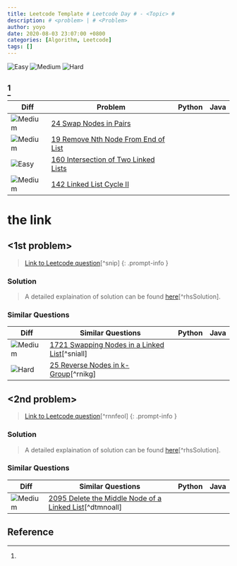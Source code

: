 ```yaml
---
title: Leetcode Template # Leetcode Day # - <Topic> #
description: # <problem> | # <Problem> 
author: yoyo
date: 2020-08-03 23:07:00 +0800
categories: [Algorithm, Leetcode]
tags: []
---
```


![Easy](https://img.shields.io/badge/Easy-brightgreen) 
![Medium](https://img.shields.io/badge/Medium-yellow)
![Hard](https://img.shields.io/badge/Hard-red)

## <Topic> [^dmsxl] 

| Diff                                                                                                | Problem                                                                                 | Python | Java |
|-----------------------------------------------------------------------------------------------------|-----------------------------------------------------------------------------------------|--------|------|
| ![Medium](https://img.shields.io/badge/Medium-yellow)                                               | [24 Swap Nodes in Pairs](#the-link)                                          |        |      |
| ![Medium](https://img.shields.io/badge/Medium-yellow)                                               | [19 Remove Nth Node From End of List](#the-link)                |        |      |
| ![Easy](https://img.shields.io/badge/Easy-brightgreen)                                              | [160 Intersection of Two Linked Lists](#the-link)               |        |      |
| ![Medium](https://img.shields.io/badge/Medium-yellow)                                               | [142 Linked List Cycle II](#the-link)                                       |        |      |

# the link

## <1st problem>

> [Link to Leetcode question](https://leetcode.com/problems/swap-nodes-in-pairs/description/)[^snip]
{: .prompt-info }


### Solution

> A detailed explaination of solution can be found [here](https://programmercarl.com/0151.翻转字符串里的单词.html)[^rhsSolution].

### Similar Questions

| Diff                                                                                                 | Similar Questions                                                                                       | Python | Java |
|------------------------------------------------------------------------------------------------------|---------------------------------------------------------------------------------------------------------|--------|------|
| ![Medium](https://img.shields.io/badge/Medium-yellow)                                                | [1721 Swapping Nodes in a Linked List](https://leetcode.com/problems/swapping-nodes-in-a-linked-list/description/)[^sniall] |        |      |
| ![Hard](https://img.shields.io/badge/Hard-red)                                                       | [25 Reverse Nodes in k-Group](https://leetcode.com/problems/reverse-nodes-in-k-group/)[^rnikg]          |        |      |


## <2nd problem>

> [Link to Leetcode question](https://leetcode.com/problems/remove-nth-node-from-end-of-list/description/)[^rnnfeol]
{: .prompt-info }


### Solution

> A detailed explaination of solution can be found [here](https://programmercarl.com/0151.翻转字符串里的单词.html)[^rhsSolution].

### Similar Questions

| Diff                                                                                                 | Similar Questions                                                                                       | Python | Java |
|------------------------------------------------------------------------------------------------------|---------------------------------------------------------------------------------------------------------|--------|------|
| ![Medium](https://img.shields.io/badge/Medium-yellow)                                                | [2095 Delete the Middle Node of a Linked List](https://leetcode.com/problems/delete-the-middle-node-of-a-linked-list/)[^dtmnoall] |        |      |



## Reference
[^dmsxl]:

